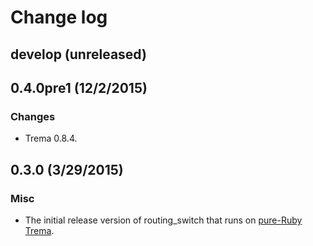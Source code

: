# Change log

## develop (unreleased)


## 0.4.0pre1 (12/2/2015)
### Changes
* Trema 0.8.4.


## 0.3.0 (3/29/2015)
### Misc
* The initial release version of routing_switch that runs on [pure-Ruby Trema](https://github.com/trema/trema_ruby).
